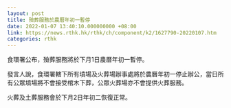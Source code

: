 ```yaml
---
layout: post
title: 殮葬服務於農曆年初一暫停
date: 2022-01-07 13:40:10.000000000 +08:00
link: https://news.rthk.hk/rthk/ch/component/k2/1627790-20220107.htm
categories: rthk
---
```


食環署公布，殮葬服務將於下月1日農曆年初一暫停。 

發言人說，食環署轄下所有墳場及火葬場辦事處將於農曆年初一停止辦公，當日所有公眾墳場將不會接受棺木下葬，公眾火葬場亦不會提供火葬服務。

火葬及土葬服務會於下月2日年初二恢復正常。
